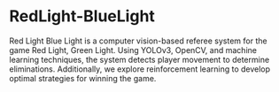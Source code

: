# RedLight-BlueLight
Red Light Blue Light is a computer vision-based referee system for the game Red Light, Green Light. Using YOLOv3, OpenCV, and machine learning techniques, the system detects player movement to determine eliminations. Additionally, we explore reinforcement learning to develop optimal strategies for winning the game.
